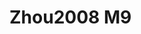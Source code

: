 # Zhou2008 M9
<a name="material" />
<script type="application/ld+json">

  {
    "@context": "https://schema.org/",
    "@type": "ChemicalSubstance",
    "http://purl.org/dc/terms/conformsTo":
      {
        "@type": "CreativeWork",
        "@id": "https://bioschemas.org/profiles/ChemicalSubstance/0.4-RELEASE/"
      },
    "@id": "https://egonw.github.io/nanowiki/nanowiki221.html#material",
    "name": "Zhou2008 M9",
    "sameAs: "http://127.0.0.1/mediawiki/index.php/Special:URIResolver/Zhou2008_M9"
  }
</script>

